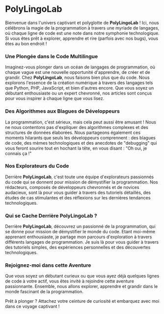 # **PolyLingoLab**

Bienvenue dans l'univers captivant et polyglotte de **PolyLingoLab** ! Ici, nous célébrons la magie de la programmation à travers une myriade de langages, où chaque ligne de code est une note dans notre symphonie technologique. Si vous êtes prêt à explorer, apprendre et rire (parfois avec nos bugs), vous êtes au bon endroit !

### Une Plongée dans le Code Multilingue

Imaginez-vous plonger dans un océan de langages de programmation, où chaque vague est une nouvelle opportunité d'apprendre, de créer et de grandir. Chez **PolyLingoLab**, nous faisons bien plus que du code. Nous explorons l'essence de la création numérique à travers des langages tels que Python, PHP, JavaScript, et bien d'autres encore. Que vous soyez un débutant enthousiaste ou un expert chevronné, nos articles sont conçus pour vous inspirer à chaque ligne que vous lisez.

### Des Algorithmes aux Blagues de Développeurs

La programmation, c'est sérieux, mais cela peut aussi être amusant ! Nous ne nous contentons pas d'expliquer des algorithmes complexes et des structures de données élaborées. Nous partageons également ces moments hilarants que seuls les développeurs comprennent : des blagues de code, des mèmes technologiques et des anecdotes de "debugging" qui vous feront sourire tout en hochant la tête, en vous disant : "Oh oui, je connais ça !"

### Nos Explorateurs du Code

Derrière **PolyLingoLab**, c'est toute une équipe d'explorateurs passionnés du code qui se donnent pour mission de démystifier la programmation. Nos rédacteurs, composés de développeurs chevronnés et de novices audacieux, sont là pour vous guider à travers des tutoriels détaillés, des études de cas stimulantes et des réflexions sur les dernières tendances technologiques.

### Qui se Cache Derrière PolyLingoLab ?

Derrière **PolyLingoLab**, découvrez un passionné de la programmation, qui se donne pour mission de démystifier le monde du code. Etant moi-même apprenant enthousiaste, je partage mon parcours d'exploration à travers différents langages de programmation. Je suis là pour vous guider à travers des tutoriels simples, des expériences personnelles et des découvertes technologiques.

### Rejoignez-moi dans cette Aventure

Que vous soyez un débutant curieux ou que vous ayez déjà quelques lignes de code à votre actif, vous êtes invité à rejoindre cette aventure passionnante. Ensemble, nous allons explorer, apprendre et grandir dans le monde fascinant de la programmation.

Prêt à plonger ? Attachez votre ceinture de curiosité et embarquez avec moi dans ce voyage captivant !
